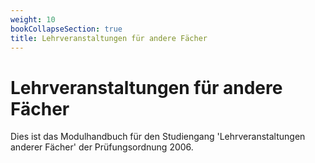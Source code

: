```yaml
---
weight: 10
bookCollapseSection: true
title: Lehrveranstaltungen für andere Fächer
---
```


# Lehrveranstaltungen für andere Fächer

Dies ist das Modulhandbuch für den Studiengang 'Lehrveranstaltungen anderer Fächer' der Prüfungsordnung 2006.
